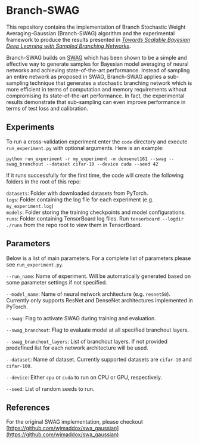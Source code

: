 # Branch-SWAG

This repository contains the implementation of Branch Stochastic Weight Averaging-Gaussian (Branch-SWAG) algorithm 
and the experimental framework to produce the results presented in [_Towards Scalable Bayesian Deep Learning with Sampled 
Branching Networks_](https://github.com/woerns/branch-swag/blob/main/branch-swag.pdf).

Branch-SWAG builds on [SWAG](https://arxiv.org/abs/1902.02476) which has been shown to be a simple and effective way to 
generate samples for Bayesian model averaging of neural networks and achieving state-of-the-art performance. Instead of 
sampling an entire network as proposed in SWAG, Branch-SWAG applies a sub-sampling technique that generates a stochastic
branching network which is more efficient in terms of computation and memory requirements without compromising its 
state-of-the-art performance. In fact, the experimental results demonstrate that sub-sampling can even improve 
performance in terms of test loss and calibration.


## Experiments

To run a cross-validation experiment enter the `code` directory and execute 
`run_experiment.py` with optional arguments. Here is an example:

    python run_experiment -r my_experiment -m densenet161 --swag --swag_branchout --dataset cifar-10 --device cuda --seed 42

If it runs successfully for the first time, the code will create the following folders in the root of this repo:

`datasets`: Folder with downloaded datasets from PyTorch.  
`logs`: Folder containing the log file for each experiment (e.g. `my_experiment.log`)  
`models`: Folder storing the training checkpoints and model configurations.  
`runs`: Folder containing TensorBoard log files. Run `tensorboard --logdir ./runs` from the repo 
root to view them in TensorBoard. 


## Parameters
Below is a list of main parameters. For a complete list of parameters please see `run_experiment.py`.

`--run_name`: Name of experiment. Will be automatically generated based on some parameter settings if not specified.

`--model_name`: Name of neural network architecture (e.g. `resnet50`). Currently only supports ResNet and DenseNet architectures implemented in PyTorch.

`--swag`: Flag to activate SWAG during training and evaluation.

`--swag_branchout`: Flag to evaluate model at all specified branchout layers.

`--swag_branchout_layers`: List of branchout layers. If not provided predefined list for each network architecture will be used.

`--dataset`: Name of dataset. Currently supported datasets are `cifar-10` and `cifar-100`.

`--device`: Either `cpu` or `cuda` to run on CPU or GPU, respectively.

`--seed`: List of random seeds to run.

## References

For the original SWAG implementation, please checkout [https://github.com/wjmaddox/swa_gaussian](https://github.com/wjmaddox/swa_gaussian)
